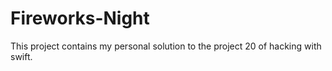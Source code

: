 # Fireworks-Night
This project contains my personal solution to the project 20 of hacking with swift.
